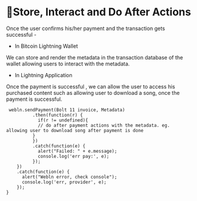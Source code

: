 # 💽Store, Interact and Do After Actions



Once the user confirms his/her payment and the transaction gets successful -

* In Bitcoin Lightning Wallet

We can store and render the metadata in the transaction database of the wallet allowing users to interact with the metadata.

* In Lightning Application

Once the payment is successful , we can allow the user to access his purchased content such as allowing user to download a song, once the payment is successful.

```
 webln.sendPayment(Bolt 11 invoice, Metadata)
          .then(function(r) {
            if(r != undefined){  
            // do after payment actions with the metadata. eg. allowing user to download song after payment is done 
          }
          })
          .catch(function(e) {
            alert("Failed: " + e.message);
            console.log('err pay:', e);
          });
    })
    .catch(function(e) {
      alert("Webln error, check console");
      console.log('err, provider', e);
    });
}
```
